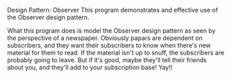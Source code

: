 Design Pattern: Observer
This program demonstrates and effective use of the Observer design pattern.

What this program does is model the Observer design pattern as seen by the perspective of a newspaper. Obviously papars are dependent on subscribers, and they want their subscribers to know when there's new material for them to read. If the material isn't up to snuff, the subscribers are probably going to leave. But if it's good, maybe they'll tell their friends about you, and they'll add to your subscription base! Yay!!
